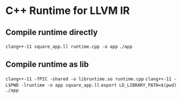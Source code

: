 # C++ Runtime for LLVM IR

## Compile runtime directly
`clang++-11 square_app.ll runtime.cpp -o app`
`./app`

## Compile runtime as lib
`clang++-11 -fPIC -shared -o libruntime.so runtime.cpp`
`clang++-11 -L$PWD -lruntime -o app square_app.ll`
`export LD_LIBRARY_PATH=$(pwd)`
`./app`